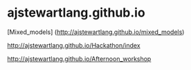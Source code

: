 # ajstewartlang.github.io

[Mixed_models] (http://ajstewartlang.github.io/mixed_models)

http://ajstewartlang.github.io/Hackathon/index

http://ajstewartlang.github.io/Afternoon_workshop
